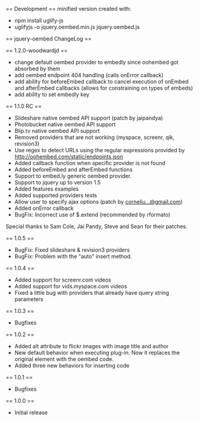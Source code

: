 == Development ==
minified version created with:
* npm install uglify-js
* uglifyjs -o jquery.oembed.min.js jquery.oembed.js

== jquery-oembed ChangeLog ==

== 1.2.0-woodwardjd ==
* change default oembed provider to embedly since oohembed got absorbed by them
* add oembed endpoint 404 handling (calls onError callback)
* add ability for beforeEmbed callback to cancel execution of onEmbed and afterEmbed callbacks (allows for constraining on types of embeds)
* add ability to set embedly key

== 1.1.0 RC ==
* Slideshare native oembed API support (patch by jaipandya)
* Photobucket native oembed API support
* Blip.tv native oembed API support
* Removed providers that are not working (myspace, screenr, qik, revision3)
* Use regex to detect URLs using the regular expressions provided by http://oohembed.com/static/endpoints.json
* Added callback function when specific provider is not found
* Added beforeEmbed and afterEmbed functions
* Support to embed.ly generic oembed provider.
* Support to jquery up to version 1.5
* Added features examples
* Added supported providers tests
* Allow user to specify ajax options (patch by corneliu...@gmail.com)
* Added onError callback
* BugFix: Incorrect use of $.extend (recommended by rformato)

Special thanks to Sam Cole, Jai Pandy, Steve and Sean for their patches.

== 1.0.5 ==
* BugFix: Fixed slideshare & revision3 providers
* BugFix: Problem with the "auto" insert method.

== 1.0.4 ==
* Added support for screenr.com videos
* Added support for vids.myspace.com videos
* Fixed a little bug with providers that already have query string parameters

== 1.0.3 ==
* Bugfixes

== 1.0.2 ==
* Added alt attribute to flickr images with image title and author
* New default behavior when executing plug-in. Now it replaces the original element with the oembed code.
* Added three new behaviors for inserting code

== 1.0.1 ==
* Bugfixes

== 1.0.0 ==
* Initial release
